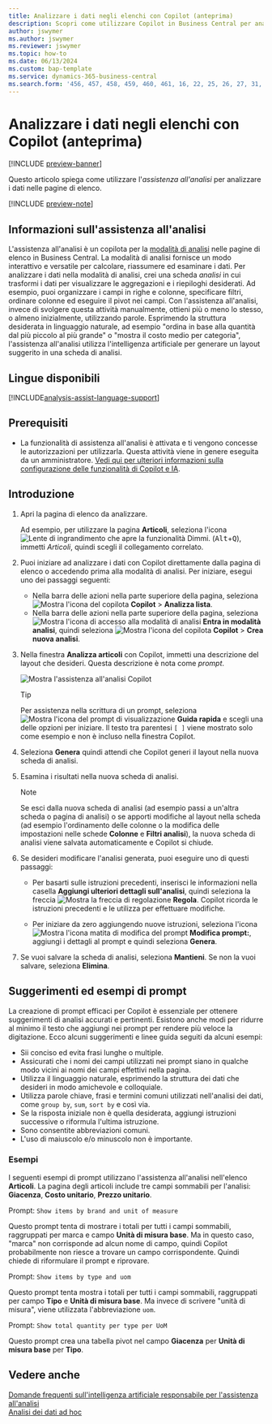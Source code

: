 ```yaml
---
title: Analizzare i dati negli elenchi con Copilot (anteprima)
description: Scopri come utilizzare Copilot in Business Central per analizzare i dati.
author: jswymer
ms.author: jswymer
ms.reviewer: jswymer
ms.topic: how-to
ms.date: 06/13/2024
ms.custom: bap-template
ms.service: dynamics-365-business-central
ms.search.form: '456, 457, 458, 459, 460, 461, 16, 22, 25, 26, 27, 31, 143, 144, 9300, 9301, 9303, 9304, 9305, 9306, 9307, 9309, 9310, 9311'
---
```

# Analizzare i dati negli elenchi con Copilot (anteprima)

[!INCLUDE [preview-banner](~/../shared-content/shared/preview-includes/preview-banner.md)]

Questo articolo spiega come utilizzare l'*assistenza all'analisi* per analizzare i dati nelle pagine di elenco.

[!INCLUDE [preview-note](~/../shared-content/shared/preview-includes/production-ready-preview-dynamics365.md)]

## Informazioni sull'assistenza all'analisi

L'assistenza all'analisi è un copilota per la [modalità di analisi](analysis-mode.md) nelle pagine di elenco in Business Central. La modalità di analisi fornisce un modo interattivo e versatile per calcolare, riassumere ed esaminare i dati. Per analizzare i dati nella modalità di analisi, crei una scheda *analisi* in cui trasformi i dati per visualizzare le aggregazioni e i riepiloghi desiderati. Ad esempio, puoi organizzare i campi in righe e colonne, specificare filtri, ordinare colonne ed eseguire il pivot nei campi. Con l'assistenza all'analisi, invece di svolgere questa attività manualmente, ottieni più o meno lo stesso, o almeno inizialmente, utilizzando parole. Esprimendo la struttura desiderata in linguaggio naturale, ad esempio "ordina in base alla quantità dal più piccolo al più grande" o "mostra il costo medio per categoria", l'assistenza all'analisi utilizza l'intelligenza artificiale per generare un layout suggerito in una scheda di analisi.

## Lingue disponibili

[!INCLUDE[analysis-assist-language-support](includes/analysis-assist-language-support.md)]

## Prerequisiti

- La funzionalità di assistenza all'analisi è attivata e ti vengono concesse le autorizzazioni per utilizzarla. Questa attività viene in genere eseguita da un amministratore. [Vedi qui per ulteriori informazioni sulla configurazione delle funzionalità di Copilot e IA](enable-ai.md).
<!-- - The display language in Business Central is set to one the following English locales: en-AU, en-CA, en-GB, en-IE, en-IN, en-NZ, en-PH, en-SG, en-US, en-ZA. [Learn how to change the language](ui-change-basic-settings.md#language)-->
<!-- - Your Business Central environment is in any country/region except Canada (this feature isn't yet available in Canada).-->

## Introduzione

1. Apri la pagina di elenco da analizzare.

   Ad esempio, per utilizzare la pagina **Articoli**, seleziona l'icona ![Lente di ingrandimento che apre la funzionalità Dimmi.](media/ui-search/search_small.png) (<kbd>Alt</kbd>+<kbd>Q</kbd>), immetti *Articoli*, quindi scegli il collegamento correlato.

1. Puoi iniziare ad analizzare i dati con Copilot direttamente dalla pagina di elenco o accedendo prima alla modalità di analisi. Per iniziare, esegui uno dei passaggi seguenti:

    - Nella barra delle azioni nella parte superiore della pagina, seleziona ![Mostra l'icona del copilota](media/copilot-icon.png) **Copilot** > **Analizza lista**.
    - Nella barra delle azioni nella parte superiore della pagina, seleziona ![Mostra l'icona di accesso alla modalità di analisi](media/analysis-mode-icon.png) **Entra in modalità analisi**, quindi seleziona ![Mostra l'icona del copilota](media/copilot-icon.png) **Copilot** > **Crea nuova analisi**.

1. Nella finestra **Analizza articoli** con Copilot, immetti una descrizione del layout che desideri. Questa descrizione è nota come *prompt*.

    ![Mostra l'assistenza all'analisi Copilot](media/analysis-assist.png)

    > [!TIP]
    > Per assistenza nella scrittura di un prompt, seleziona ![Mostra l'icona del prompt di visualizzazione](media/prompt-guide-icon.png) **Guida rapida** e scegli una delle opzioni per iniziare. Il testo tra parentesi `[ ]` viene mostrato solo come esempio e non è incluso nella finestra Copilot.

1. Seleziona **Genera** quindi attendi che Copilot generi il layout nella nuova scheda di analisi.
1. Esamina i risultati nella nuova scheda di analisi.

   > [!NOTE]
   > Se esci dalla nuova scheda di analisi (ad esempio passi a un'altra scheda o pagina di analisi) o se apporti modifiche al layout nella scheda (ad esempio l'ordinamento delle colonne o la modifica delle impostazioni nelle schede **Colonne** e **Filtri analisi**), la nuova scheda di analisi viene salvata automaticamente e Copilot si chiude.

1. Se desideri modificare l'analisi generata, puoi eseguire uno di questi passaggi:

   - Per basarti sulle istruzioni precedenti, inserisci le informazioni nella casella **Aggiungi ulteriori dettagli sull'analisi**, quindi seleziona la freccia ![Mostra la freccia di regolazione](media/analysis-assist-adjust-button.png) **Regola**. Copilot ricorda le istruzioni precedenti e le utilizza per effettuare modifiche.

   - Per iniziare da zero aggiungendo nuove istruzioni, seleziona l'icona ![Mostra l'icona matita di modifica del prompt](media/edit-pencil.png) **Modifica prompt:**, aggiungi i dettagli al prompt e quindi seleziona **Genera**.

1. Se vuoi salvare la scheda di analisi, seleziona **Mantieni**. Se non la vuoi salvare, seleziona **Elimina**.

## Suggerimenti ed esempi di prompt

La creazione di prompt efficaci per Copilot è essenziale per ottenere suggerimenti di analisi accurati e pertinenti. Esistono anche modi per ridurre al minimo il testo che aggiungi nei prompt per rendere più veloce la digitazione. Ecco alcuni suggerimenti e linee guida seguiti da alcuni esempi:

- Sii conciso ed evita frasi lunghe o multiple.
- Assicurati che i nomi dei campi utilizzati nei prompt siano in qualche modo vicini ai nomi dei campi effettivi nella pagina.
- Utilizza il linguaggio naturale, esprimendo la struttura dei dati che desideri in modo amichevole e colloquiale.
- Utilizza parole chiave, frasi e termini comuni utilizzati nell'analisi dei dati, come `group by`, `sum`, `sort by` e così via.
- Se la risposta iniziale non è quella desiderata, aggiungi istruzioni successive o riformula l'ultima istruzione.
- Sono consentite abbreviazioni comuni.
- L'uso di maiuscolo e/o minuscolo non è importante.

### Esempi

I seguenti esempi di prompt utilizzano l'assistenza all'analisi nell'elenco **Articoli**. La pagina degli articoli include tre campi sommabili per l'analisi: **Giacenza**, **Costo unitario**, **Prezzo unitario**.

Prompt: `Show items by brand and unit of measure`

Questo prompt tenta di mostrare i totali per tutti i campi sommabili, raggruppati per marca e campo **Unità di misura base**. Ma in questo caso, "marca" non corrisponde ad alcun nome di campo, quindi Copilot probabilmente non riesce a trovare un campo corrispondente. Quindi chiede di riformulare il prompt e riprovare.

Prompt: `Show items by type and uom`

Questo prompt tenta mostra i totali per tutti i campi sommabili, raggruppati per campo **Tipo** e **Unità di misura base**. Ma invece di scrivere "unità di misura", viene utilizzata l'abbreviazione `uom`.

Prompt: `Show total quantity per type per UoM`

Questo prompt crea una tabella pivot nel campo **Giacenza** per **Unità di misura base** per **Tipo**.

## Vedere anche

[Domande frequenti sull'intelligenza artificiale responsabile per l'assistenza all'analisi](faqs-analysis-assist.md)  
[Analisi dei dati ad hoc](reports-adhoc-analysis.md)  
